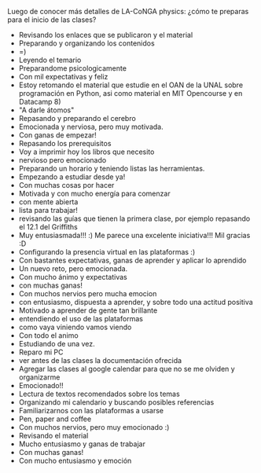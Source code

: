 Luego de conocer más detalles de LA-CoNGA physics: ¿cómo te preparas para el inicio de las clases?

* Revisando los enlaces que se publicaron y el material
* Preparando y organizando los contenidos
* =)
* Leyendo el temario
* Preparandome psicologicamente
* Con mil expectativas y feliz
* Estoy retomando el material que estudie en el OAN de la UNAL sobre programación en Python, asi como material en MIT Opencourse y en Datacamp 8)
* "A darle átomos"
* Repasando y preparando el cerebro
* Emocionada y nerviosa, pero muy motivada.
* Con ganas de empezar!
* Repasando los prerequisitos
* Voy a imprimir hoy los libros que necesito
* nervioso pero emocionado
* Preparando un horario y teniendo listas las herramientas.
* Empezando a estudiar desde ya!
* Con muchas cosas por hacer
* Motivada y con mucho energía para comenzar
* con mente abierta
* lista para trabajar!
* revisando las guías que tienen la primera clase, por ejemplo repasando el 12.1 del Griffiths
* Muy entusiasmada!!! :) Me parece una excelente iniciativa!!! Mil gracias :D
* Configurando la presencia virtual en las plataformas :)
* Con bastantes expectativas, ganas de aprender y aplicar lo aprendido
* Un nuevo reto, pero emocionada.
* Con mucho ánimo y expectativas
* con muchas ganas!
* Con muchos nervios pero mucha emocion
* con entusiasmo, dispuesta a aprender, y sobre todo una actitud positiva
* Motivado a aprender de gente tan brillante
* entendiendo el uso de las plataformas
* como vaya viniendo vamos viendo
* Con todo el animo
* Estudiando de una vez.
* Reparo mi PC
* ver antes de las clases la documentación ofrecida
* Agregar las clases al google calendar para que no se me olviden y organizarme
* Emocionado!!
* Lectura de textos recomendados sobre los temas
* Organizando mi calendario y buscando posibles referencias
* Familiarizarnos con las plataformas a usarse
* Pen, paper and coffee
* Con muchos nervios, pero muy emocionado :)
* Revisando el material
* Mucho entusiasmo y ganas de trabajar
* Con muchas ganas!
* Con mucho entusiasmo y emoción
